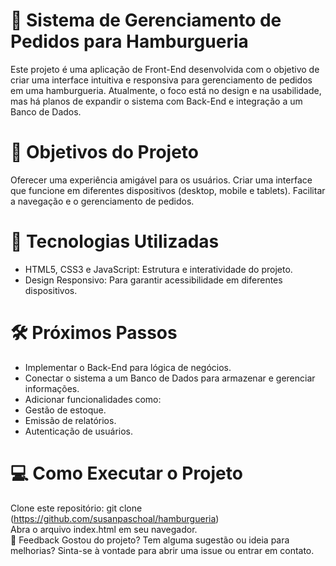 # 🍔 Sistema de Gerenciamento de Pedidos para Hamburgueria
Este projeto é uma aplicação de Front-End desenvolvida com o objetivo de criar uma interface intuitiva e responsiva para gerenciamento de pedidos em uma hamburgueria. Atualmente, o foco está no design e na usabilidade, mas há planos de expandir o sistema com Back-End e integração a um Banco de Dados.

# 🎯 Objetivos do Projeto
Oferecer uma experiência amigável para os usuários.
Criar uma interface que funcione em diferentes dispositivos (desktop, mobile e tablets).
Facilitar a navegação e o gerenciamento de pedidos.  
# 🚀 Tecnologias Utilizadas
- HTML5, CSS3 e JavaScript: Estrutura e interatividade do projeto.
- Design Responsivo: Para garantir acessibilidade em diferentes dispositivos.  
# 🛠️ Próximos Passos
- Implementar o Back-End para lógica de negócios.
- Conectar o sistema a um Banco de Dados para armazenar e gerenciar informações.
- Adicionar funcionalidades como:
- Gestão de estoque.
- Emissão de relatórios.
- Autenticação de usuários.  
# 💻 Como Executar o Projeto
Clone este repositório:
git clone (https://github.com/susanpaschoal/hamburgueria)  
Abra o arquivo index.html em seu navegador.  
📢 Feedback
Gostou do projeto? Tem alguma sugestão ou ideia para melhorias? Sinta-se à vontade para abrir uma issue ou entrar em contato.
